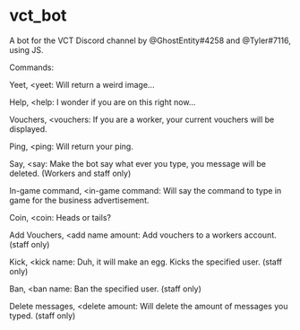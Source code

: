 # vct_bot

A bot for the VCT Discord channel by @GhostEntity#4258 and @Tyler#7116, using JS.

Commands:

Yeet,
<yeet: Will return a weird image...

Help,
<help: I wonder if you are on this right now...

Vouchers,
<vouchers: If you are a worker, your current vouchers will be displayed.

Ping,
<ping: Will return your ping.

Say,
<say: Make the bot say what ever you type, you message will be deleted. (Workers and staff only)

In-game command,
<in-game command: Will say the command to type in game for the business advertisement.

Coin,
<coin: Heads or tails?

Add Vouchers,
<add name amount: Add vouchers to a workers account. (staff only)

Kick,
<kick name: Duh, it will make an egg. Kicks the specified user. (staff only)

Ban,
<ban name: Ban the specified user. (staff only)

Delete messages,
<delete amount: Will delete the amount of messages you typed. (staff only)
